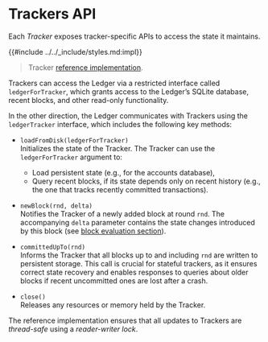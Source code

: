 # Trackers API

Each _Tracker_ exposes tracker-specific APIs to access the state it maintains.

{{#include ../../_include/styles.md:impl}}
> Tracker [reference implementation](https://github.com/algorand/go-algorand/blob/df0613a04432494d0f437433dd1efd02481db838/ledger/tracker.go#L156-L169).

Trackers can access the Ledger via a restricted interface called `ledgerForTracker`,
which grants access to the Ledger’s SQLite database, recent blocks, and other read-only
functionality.

In the other direction, the Ledger communicates with Trackers using the `ledgerTracker`
interface, which includes the following key methods:

- `loadFromDisk(ledgerForTracker)`\
Initializes the state of the Tracker. The Tracker can use the `ledgerForTracker`
argument to:
  - Load persistent state (e.g., for the accounts database),
  - Query recent blocks, if its state depends only on recent history (e.g., the one
  that tracks recently committed transactions).

- `newBlock(rnd, delta)`\
Notifies the Tracker of a newly added block at round `rnd`. The accompanying `delta`
parameter contains the state changes introduced by this block (see [block evaluation
section](./ledger-nn-block-commitment.md)).

- `committedUpTo(rnd)`\
Informs the Tracker that all blocks up to and including `rnd` are written to persistent
storage. This call is crucial for stateful trackers, as it ensures correct state
recovery and enables responses to queries about older blocks if recent uncommitted
ones are lost after a crash.

- `close()`\
Releases any resources or memory held by the Tracker.

The reference implementation ensures that all updates to Trackers are _thread-safe_
using a _reader-writer lock_.
